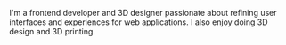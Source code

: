 I'm a frontend developer and 3D designer passionate about refining user interfaces and experiences for web applications. I also enjoy doing 3D design and 3D printing.
